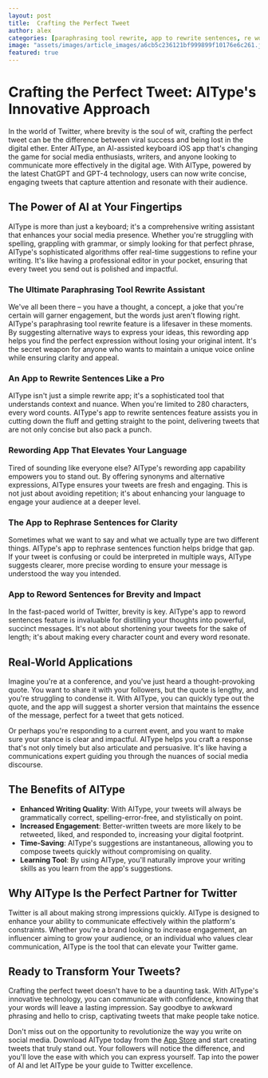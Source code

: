 ```yaml
---
layout: post
title:  Crafting the Perfect Tweet
author: alex
categories: [paraphrasing tool rewrite, app to rewrite sentences, re wording app, rewrite app, rewording app, app to rephrase sentences, app to reword sentences]
image: "assets/images/article_images/a6cb5c236121bf999899f10176e6c261.jpg"
featured: true
---
```


# Crafting the Perfect Tweet: AIType's Innovative Approach

In the world of Twitter, where brevity is the soul of wit, crafting the perfect tweet can be the difference between viral success and being lost in the digital ether. Enter AIType, an AI-assisted keyboard iOS app that's changing the game for social media enthusiasts, writers, and anyone looking to communicate more effectively in the digital age. With AIType, powered by the latest ChatGPT and GPT-4 technology, users can now write concise, engaging tweets that capture attention and resonate with their audience.

## The Power of AI at Your Fingertips

AIType is more than just a keyboard; it's a comprehensive writing assistant that enhances your social media presence. Whether you're struggling with spelling, grappling with grammar, or simply looking for that perfect phrase, AIType's sophisticated algorithms offer real-time suggestions to refine your writing. It's like having a professional editor in your pocket, ensuring that every tweet you send out is polished and impactful.

### The Ultimate Paraphrasing Tool Rewrite Assistant

We've all been there – you have a thought, a concept, a joke that you're certain will garner engagement, but the words just aren't flowing right. AIType's paraphrasing tool rewrite feature is a lifesaver in these moments. By suggesting alternative ways to express your ideas, this rewording app helps you find the perfect expression without losing your original intent. It's the secret weapon for anyone who wants to maintain a unique voice online while ensuring clarity and appeal.

### An App to Rewrite Sentences Like a Pro

AIType isn't just a simple rewrite app; it's a sophisticated tool that understands context and nuance. When you're limited to 280 characters, every word counts. AIType's app to rewrite sentences feature assists you in cutting down the fluff and getting straight to the point, delivering tweets that are not only concise but also pack a punch.

### Rewording App That Elevates Your Language

Tired of sounding like everyone else? AIType's rewording app capability empowers you to stand out. By offering synonyms and alternative expressions, AIType ensures your tweets are fresh and engaging. This is not just about avoiding repetition; it's about enhancing your language to engage your audience at a deeper level.

### The App to Rephrase Sentences for Clarity

Sometimes what we want to say and what we actually type are two different things. AIType's app to rephrase sentences function helps bridge that gap. If your tweet is confusing or could be interpreted in multiple ways, AIType suggests clearer, more precise wording to ensure your message is understood the way you intended.

### App to Reword Sentences for Brevity and Impact

In the fast-paced world of Twitter, brevity is key. AIType's app to reword sentences feature is invaluable for distilling your thoughts into powerful, succinct messages. It's not about shortening your tweets for the sake of length; it's about making every character count and every word resonate.

## Real-World Applications

Imagine you're at a conference, and you've just heard a thought-provoking quote. You want to share it with your followers, but the quote is lengthy, and you're struggling to condense it. With AIType, you can quickly type out the quote, and the app will suggest a shorter version that maintains the essence of the message, perfect for a tweet that gets noticed.

Or perhaps you're responding to a current event, and you want to make sure your stance is clear and impactful. AIType helps you craft a response that's not only timely but also articulate and persuasive. It's like having a communications expert guiding you through the nuances of social media discourse.

## The Benefits of AIType

- **Enhanced Writing Quality**: With AIType, your tweets will always be grammatically correct, spelling-error-free, and stylistically on point.
- **Increased Engagement**: Better-written tweets are more likely to be retweeted, liked, and responded to, increasing your digital footprint.
- **Time-Saving**: AIType's suggestions are instantaneous, allowing you to compose tweets quickly without compromising on quality.
- **Learning Tool**: By using AIType, you'll naturally improve your writing skills as you learn from the app's suggestions.

## Why AIType Is the Perfect Partner for Twitter

Twitter is all about making strong impressions quickly. AIType is designed to enhance your ability to communicate effectively within the platform's constraints. Whether you're a brand looking to increase engagement, an influencer aiming to grow your audience, or an individual who values clear communication, AIType is the tool that can elevate your Twitter game.

## Ready to Transform Your Tweets?

Crafting the perfect tweet doesn't have to be a daunting task. With AIType's innovative technology, you can communicate with confidence, knowing that your words will leave a lasting impression. Say goodbye to awkward phrasing and hello to crisp, captivating tweets that make people take notice.

Don't miss out on the opportunity to revolutionize the way you write on social media. Download AIType today from the [App Store](https://apps.apple.com/us/app/aitype-grammar-check-keyboard/id6469163944) and start creating tweets that truly stand out. Your followers will notice the difference, and you'll love the ease with which you can express yourself. Tap into the power of AI and let AIType be your guide to Twitter excellence.